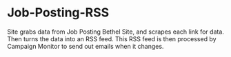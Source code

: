 # Job-Posting-RSS
Site grabs data from Job Posting Bethel Site, and scrapes each link for data. Then turns the data into an RSS feed. This RSS feed is then processed by Campaign Monitor to send out emails when it changes.
